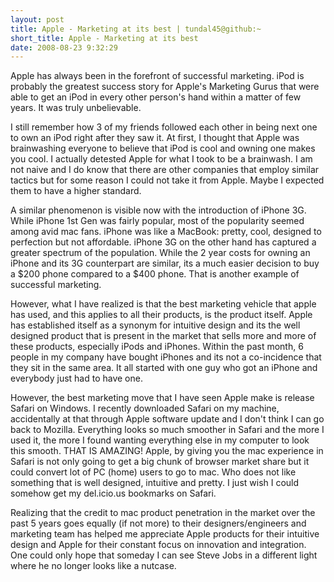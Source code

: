 ```yaml
---
layout: post
title: Apple - Marketing at its best | tundal45@github:~
short_title: Apple - Marketing at its best
date: 2008-08-23 9:32:29
---
```


Apple has always been in the forefront of successful marketing. iPod is
probably the greatest success story for Apple's Marketing Gurus that
were able to get an iPod in every other person's hand within a matter of
few years. It was truly unbelievable.

I still remember how 3 of my friends followed each other in being next
one to own an iPod right after they saw it. At first, I thought that
Apple was brainwashing everyone to believe that iPod is cool and owning
one makes you cool. I actually detested Apple for what I took to be a
brainwash. I am not naive and I do know that there are other companies
that employ similar tactics but for some reason I could not take it from
Apple. Maybe I expected them to have a higher standard.

A similar phenomenon is visible now with the introduction of iPhone 3G.
While iPhone 1st Gen was fairly popular, most of the popularity seemed
among avid mac fans. iPhone was like a MacBook: pretty, cool, designed
to perfection but not affordable. iPhone 3G on the other hand has
captured a greater spectrum of the population. While the 2 year costs
for owning an iPhone and its 3G counterpart are similar, its a much
easier decision to buy a $200 phone compared to a $400 phone. That is
another example of successful marketing.

However, what I have realized is that the best marketing vehicle that
apple has used, and this applies to all their products, is the product
itself. Apple has established itself as a synonym for intuitive design
and its the well designed product that is present in the market that
sells more and more of these products, especially iPods and iPhones.
Within the past month, 6 people in my company have bought iPhones and
its not a co-incidence that they sit in the same area. It all started
with one guy who got an iPhone and everybody just had to have one.

However, the best marketing move that I have seen Apple make is release
Safari on Windows. I recently downloaded Safari on my machine,
accidentally at that through Apple software update and I don't think I
can go back to Mozilla. Everything looks so much smoother in Safari and
the more I used it, the more I found wanting everything else in my
computer to look this smooth. THAT IS AMAZING! Apple, by giving you the
mac experience in Safari is not only going to get a big chunk of browser
market share but it could convert lot of PC (home) users to go to mac.
Who does not like something that is well designed, intuitive and pretty.
I just wish I could somehow get my del.icio.us bookmarks on Safari.

Realizing that the credit to mac product penetration in the market over
the past 5 years goes equally (if not more) to their designers/engineers
and marketing team has helped me appreciate Apple products for their
intuitive design and Apple for their constant focus on innovation and
integration. One could only hope that someday I can see Steve Jobs in a
different light where he no longer looks like a nutcase.
